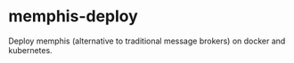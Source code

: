 # memphis-deploy
Deploy memphis (alternative to traditional message brokers) on docker and kubernetes.
